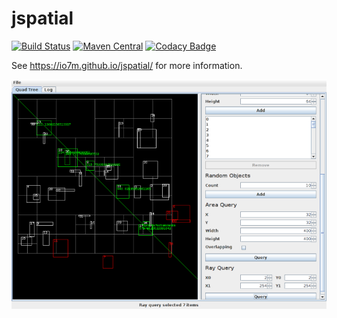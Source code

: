 jspatial
===

[![Build Status](https://travis-ci.org/io7m/jspatial.svg)](https://travis-ci.org/io7m/jspatial)
[![Maven Central](https://maven-badges.herokuapp.com/maven-central/com.io7m.jspatial/com.io7m.jspatial/badge.png)](https://maven-badges.herokuapp.com/maven-central/com.io7m.jspatial/com.io7m.jspatial)
[![Codacy Badge](https://api.codacy.com/project/badge/Grade/e929da3002124ae1844ebb0d1dd3697c)](https://www.codacy.com/app/github_79/jspatial?utm_source=github.com&amp;utm_medium=referral&amp;utm_content=io7m/jspatial&amp;utm_campaign=Badge_Grade)

See https://io7m.github.io/jspatial/ for more information.

![QuadTree Viewer](./src/site/resources/quadview_sm.png?raw=true)
